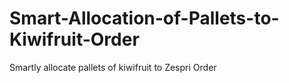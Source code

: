 # Smart-Allocation-of-Pallets-to-Kiwifruit-Order
Smartly allocate pallets of kiwifruit to Zespri Order
